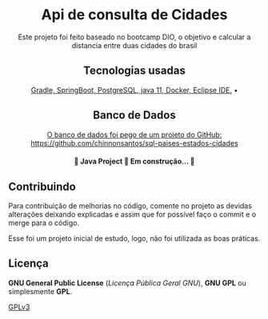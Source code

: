 <h1 align="center">Api de consulta de Cidades</h1>
<p align="center">Este projeto foi feito baseado no bootcamp DIO, o objetivo e calcular a distancia entre duas cidades do brasil</p>
<h2 align="center">Tecnologias usadas</h2>
<p align="center">
 <a href="#tecnologias">
 Gradle, SpringBoot, PostgreSQL, java 11, Docker, Eclipse IDE.</a> • 
</p>

<h2 align="center">Banco de Dados</h2>
<p align="center">
 <a href="#tecnologias">
	 O banco de dados foi pego de um projeto do GitHub:
	https://github.com/chinnonsantos/sql-paises-estados-cidades
	 
 </a> 
</p>

<h4 align="center"> 
	🚧  Java Project 🚀 Em construção...  🚧
</h4>

## Contribuindo
 
Para contribuição de melhorias no código, comente no projeto as devidas alterações deixando explicadas e assim que for possível faço o commit e o merge para o código.
 
Esse foi um projeto inicial de estudo, logo, não foi utilizada as boas práticas.
 
## Licença
 
**GNU General Public License** (_Licença Pública Geral GNU_), **GNU GPL** ou simplesmente **GPL**.
 
[GPLv3](https://www.gnu.org/licenses/gpl-3.0.html) 
